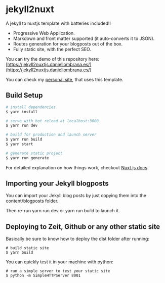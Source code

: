 # jekyll2nuxt

A jekyll to nuxtjs template with batteries included!!

 * Progressive Web Application.
 * Markdown and front matter supported (it auto-converts it to JSON).
 * Routes generation for your blogposts out of the box.
 * Fully static site, with the perfect SEO.

You can try the demo of this repository here: [https://jekyll2nuxtjs.daniellombrana.es/](https://jekyll2nuxtjs.daniellombrana.es/)

You can check my [personal site](https://daniellombrana.es), that uses this template.

## Build Setup

``` bash
# install dependencies
$ yarn install

# serve with hot reload at localhost:3000
$ yarn run dev

# build for production and launch server
$ yarn run build
$ yarn start

# generate static project
$ yarn run generate
```

For detailed explanation on how things work, checkout [Nuxt.js docs](https://nuxtjs.org).

## Importing your Jekyll blogposts

You can import your Jekyll blog posts by just copying them into the content/blogposts folder.

Then re-run yarn run dev or yarn run build to launch it. 

## Deploying to Zeit, Github or any other static site

Basically be sure to know how to deploy the dist folder after running:
 
```
# build static site
$ yarn build
```

You can quickly test it in your machine with python:

```
# run a simple server to test your static site
$ python -m SimpleHTTPServer 8001
```
